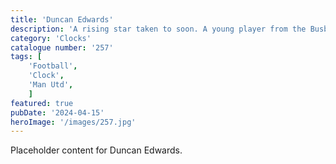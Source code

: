 ```yaml
---
title: 'Duncan Edwards'
description: 'A rising star taken to soon. A young player from the Busby babes team who lost his life in the Munich air crash. Duncan were looking to be a star of the future. Why not celebrate his short life with this clock'
category: 'Clocks'
catalogue number: '257'
tags: [
    'Football', 
    'Clock',
    'Man Utd', 
    ]
featured: true
pubDate: '2024-04-15'
heroImage: '/images/257.jpg'
---
```


Placeholder content for Duncan Edwards.